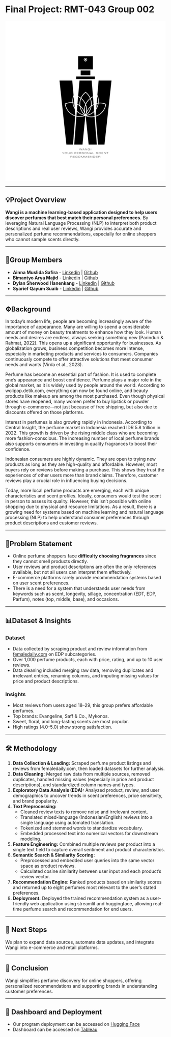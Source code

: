 # Final Project: RMT-043 Group 002
  ![logo](https://github.com/FTDS-assignment-bay/p2-final-project-ftds-043-rmt-group-002/blob/main/Logo_Wangi_Final.png)

---
## 💡Project Overview

**Wangi is a machine learning-based application designed to help users discover perfumes that best match their personal preferences.** By leveraging Natural Language Processing (NLP) to interpret both product descriptions and real user reviews, Wangi provides accurate and personalized perfume recommendations, especially for online shoppers who cannot sample scents directly.

---

## 👥Group Members
- **Ainna Muslida Safira** - [Linkedin](www.linkedin.com/in/ainnamuslidasafira) | [Github](https://github.com/ainnamuslidasafira)
- **Bimantyo Arya Majid** - [Linkedin](https://www.linkedin.com/in/bimantyoarya/) | [Github](https://github.com/Bimantyo)
- **Dylan Sherwood Hanenkang** - [Linkedin](www.linkedin.com/in/dylsherwood) | [Github](https://github.com/Lynion)
- **Syarief Qayum Suaib** - [Linkedin](https://www.linkedin.com/in/syariefqayum/) | [Github](https://github.com/syariefsq)

---

## ⚙Background
In today’s modern life, people are becoming increasingly aware of the importance of appearance. Many are willing to spend a considerable amount of money on beauty treatments to enhance how they look. Human needs and desires are endless, always seeking something new (Parinduri & Rahmat, 2022). This opens up a significant opportunity for businesses. As globalization grows, business competition becomes more intense, especially in marketing products and services to consumers. Companies continuously compete to offer attractive solutions that meet consumer needs and wants (Virda et al., 2023).

Perfume has become an essential part of fashion. It is used to complete one’s appearance and boost confidence. Perfume plays a major role in the global market, as it is widely used by people around the world. According to wolipop.detik.com, everything can now be found online, and beauty products like makeup are among the most purchased. Even though physical stores have reopened, many women prefer to buy lipstick or powder through e-commerce—not just because of free shipping, but also due to discounts offered on those platforms.

Interest in perfumes is also growing rapidly in Indonesia. According to Central Insight, the perfume market in Indonesia reached IDR 5.8 trillion in 2022. This growth is driven by the rising middle class who are becoming more fashion-conscious. The increasing number of local perfume brands also supports consumers in investing in quality fragrances to boost their confidence.

Indonesian consumers are highly dynamic. They are open to trying new products as long as they are high-quality and affordable. However, most buyers rely on reviews before making a purchase. This shows they trust the experiences of other users more than brand claims. Therefore, customer reviews play a crucial role in influencing buying decisions.

Today, more local perfume products are emerging, each with unique characteristics and scent profiles. Ideally, consumers would test the scent in person to assess its quality. However, this isn’t possible with online shopping due to physical and resource limitations. As a result, there is a growing need for systems based on machine learning and natural language processing (NLP) to help understand consumer preferences through product descriptions and customer reviews.

---
## 🚩Problem Statement 

* Online perfume shoppers face **difficulty choosing fragrances** since they cannot smell products directly.
* User reviews and product descriptions are often the only references available, but not all users can interpret them effectively.
* E-commerce platforms rarely provide recommendation systems based on user scent preferences.
* There is a need for a system that understands user needs from keywords such as scent, longevity, sillage, concentration (EDT, EDP, Parfum), notes (top, middle, base), and occasions.
---

## 📊Dataset & Insights

### Dataset

* Data collected by scraping product and review information from [femaledaily.com](femaledaily.com) on EDP subcategories.
* Over 1,000 perfume products, each with price, rating, and up to 10 user reviews.
* Data cleaning included merging raw data, removing duplicates and irrelevant entries, renaming columns, and imputing missing values for price and product descriptions.

### Insights

* Most reviews from users aged 18–29; this group prefers affordable perfumes.
* Top brands: Evangeline, Saff & Co., Mykonos.
* Sweet, floral, and long-lasting scents are most popular.
* High ratings (4.0–5.0) show strong satisfaction.
---

## 🛠️ Methodology
 1. **Data Collection & Loading:** Scraped perfume product listings and reviews from femaledaily.com, then loaded datasets for further analysis.
 2. **Data Cleaning:** Merged raw data from multiple sources, removed duplicates, handled missing values (especially in price and product descriptions), and standardized column names and types.
 3. **Exploratory Data Analysis (EDA):** Analyzed product, review, and user demographics to uncover trends in scent preferences, price sensitivity, and brand popularity.
 4. **Text Preprocessing:**
    * Cleaned review texts to remove noise and irrelevant content.
    * Translated mixed-language (Indonesian/English) reviews into a single language using automated translation.
    * Tokenized and stemmed words to standardize vocabulary.
    * Embedded processed text into numerical vectors for downstream modeling.
 5. **Feature Engineering:** Combined multiple reviews per product into a single text field to capture overall sentiment and product characteristics.
 6. **Semantic Search & Similarity Scoring:**
    * Preprocessed and embedded user queries into the same vector space as product reviews.
    * Calculated cosine similarity between user input and each product’s review vector.
 7. **Recommendation Engine:** Ranked products based on similarity scores and returned up to eight perfumes most relevant to the user’s stated preferences.
 8. **Deployment:** Deployed the trained recommendation system as a user-friendly web application using streamlit and huggingface, allowing real-time perfume search and recommendation for end users. 

---

## 🌱 Next Steps
We plan to expand data sources, automate data updates, and integrate Wangi into e-commerce and retail platforms.

---
## 🏁 Conclusion
Wangi simplifies perfume discovery for online shoppers, offering personalized recommendations and supporting brands in understanding customer preferences.

---
## 🚀 Dashboard and Deployment
* Our program deployment can be accessed on [Hugging Face](https://huggingface.co/spaces/Lynion/wangi)
* Dashboard can be accessed on [Tableau](https://public.tableau.com/views/Final-Project-RMT-043-Group-02/Dashboard1?:language=en-GB&publish=yes&:sid=&:redirect=auth&:display_count=n&:origin=viz_share_link)
